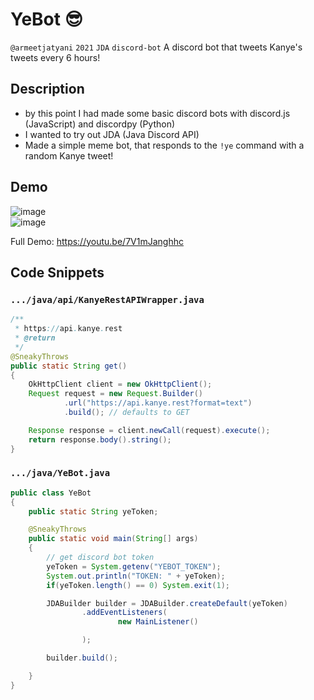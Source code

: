 # YeBot 😎
`@armeetjatyani` `2021` `JDA` `discord-bot`
A discord bot that tweets Kanye's tweets every 6 hours!

## Description
- by this point I had made some basic discord bots with discord.js (JavaScript) and discordpy (Python)
- I wanted to try out JDA (Java Discord API)
- Made a simple meme bot, that responds to the `!ye` command with a random Kanye tweet!

## Demo
![image](https://user-images.githubusercontent.com/38377327/132275555-33a785d2-d96a-4f51-ad93-6dec3e21945a.png)<br>
![image](https://user-images.githubusercontent.com/38377327/132275596-6a8c20d0-3bd2-4313-95f3-bdaf87d41169.png)

Full Demo: https://youtu.be/7V1mJanghhc

## Code Snippets
### `.../java/api/KanyeRestAPIWrapper.java`
```java
/**
 * https://api.kanye.rest
 * @return
 */
@SneakyThrows
public static String get()
{
    OkHttpClient client = new OkHttpClient();
    Request request = new Request.Builder()
            .url("https://api.kanye.rest?format=text")
            .build(); // defaults to GET

    Response response = client.newCall(request).execute();
    return response.body().string();
}
```

### `.../java/YeBot.java`
```java
public class YeBot
{
    public static String yeToken;

    @SneakyThrows
    public static void main(String[] args)
    {
        // get discord bot token
        yeToken = System.getenv("YEBOT_TOKEN");
        System.out.println("TOKEN: " + yeToken);
        if(yeToken.length() == 0) System.exit(1);

        JDABuilder builder = JDABuilder.createDefault(yeToken)
                .addEventListeners(
                        new MainListener()

                );

        builder.build();

    }
}
```

